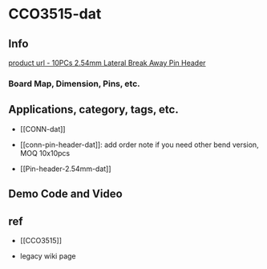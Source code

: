 
# CCO3515-dat

## Info

[product url - 10PCs 2.54mm Lateral Break Away Pin Header](https://www.electrodragon.com/product/10pcs-2-54mm-90-degree-break-away-pin-header/)

### Board Map, Dimension, Pins, etc.

## Applications, category, tags, etc. 

- [[CONN-dat]]

- [[conn-pin-header-dat]]: add order note if you need other bend version, MOQ 10x10pcs 

- [[Pin-header-2.54mm-dat]]




## Demo Code and Video



## ref 

- [[CCO3515]] 

- legacy wiki page 



